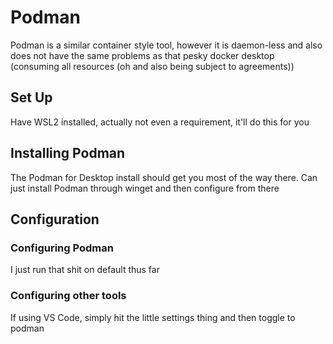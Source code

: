 # Podman

Podman is a similar container style tool, however it is daemon-less and also does not have the same problems as that pesky docker desktop (consuming all resources (oh and also being subject to agreements))

## Set Up

Have WSL2 installed, actually not even a requirement, it'll do this for you

## Installing Podman

The Podman for Desktop install should get you most of the way there. Can just install Podman through winget and then configure from there

## Configuration

### Configuring Podman

I just run that shit on default thus far

### Configuring other tools

If using VS Code, simply hit the little settings thing and then toggle to podman


